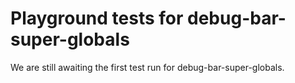 # Playground tests for debug-bar-super-globals
We are still awaiting the first test run for debug-bar-super-globals.
